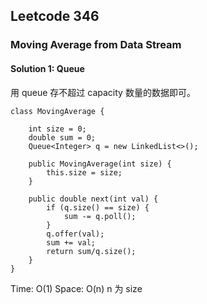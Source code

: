 ## Leetcode 346

### Moving Average from Data Stream

#### Solution 1: Queue

用 queue 存不超过 capacity 数量的数据即可。

```
class MovingAverage {

    int size = 0;
    double sum = 0;
    Queue<Integer> q = new LinkedList<>();

    public MovingAverage(int size) {
        this.size = size;
    }

    public double next(int val) {
        if (q.size() == size) {
            sum -= q.poll();
        }
        q.offer(val);
        sum += val;
        return sum/q.size();
    }
}
```

Time: O(1)
Space: O(n) n 为 size
